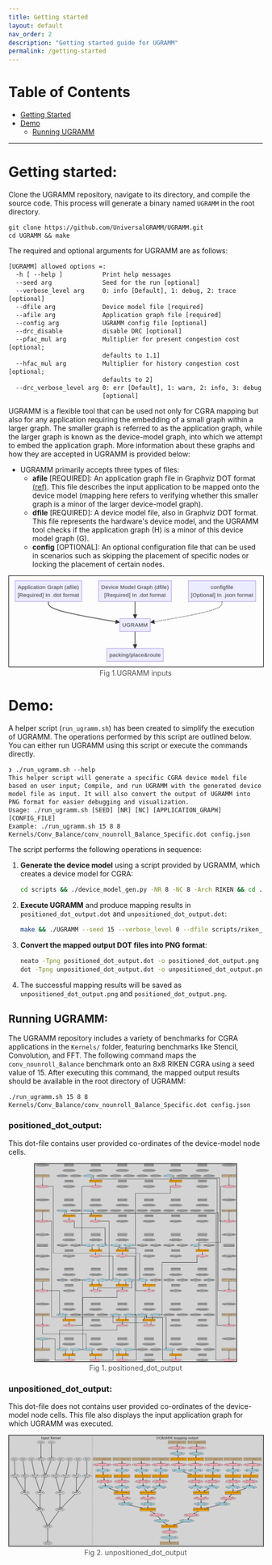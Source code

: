 ```yaml
---
title: Getting started
layout: default
nav_order: 2
description: "Getting started guide for UGRAMM"
permalink: /getting-started
---
```


# Table of Contents

- [Getting Started](#getting-started)
- [Demo](#demo)
  - [Running UGRAMM](#running-ugramm)

---

# Getting started:

Clone the UGRAMM repository, navigate to its directory, and compile the source code. This process will generate a binary named `UGRAMM` in the root directory.

```
git clone https://github.com/UniversalGRAMM/UGRAMM.git
cd UGRAMM && make
```

The required and optional arguments for UGRAMM are as follows:

```
[UGRAMM] allowed options =:
  -h [ --help ]           Print help messages
  --seed arg              Seed for the run [optional]
  --verbose_level arg     0: info [Default], 1: debug, 2: trace [optional]
  --dfile arg             Device model file [required]
  --afile arg             Application graph file [required]
  --config arg            UGRAMM config file [optional]
  --drc_disable           disable DRC [optional]
  --pfac_mul arg          Multiplier for present congestion cost [optional;
                          defaults to 1.1]
  --hfac_mul arg          Multiplier for history congestion cost [optional;
                          defaults to 2]
  --drc_verbose_level arg 0: err [Default], 1: warn, 2: info, 3: debug
                          [optional]
```

UGRAMM is a flexible tool that can be used not only for CGRA mapping but also for any application requiring the embedding of a small graph within a larger graph. The smaller graph is referred to as the application graph, while the larger graph is known as the device-model graph, into which we attempt to embed the application graph. More information about these graphs and how they are accepted in UGRAMM is provided below:

- UGRAMM primarily accepts three types of files:
    - **afile** [REQUIRED]: An application graph file in Graphviz DOT format [(ref)](https://graphviz.org/doc/info/lang.html). This file describes the input application to be mapped onto the device model (mapping here refers to verifying whether this smaller graph is a minor of the larger device-model graph).
    - **dfile** [REQUIRED]: A device model file, also in Graphviz DOT format. This file represents the hardware's device model, and the UGRAMM tool checks if the application graph (H) is a minor of this device model graph (G).
    - **config** [OPTIONAL]: An optional configuration file that can be used in scenarios such as skipping the placement of specific nodes or locking the placement of certain nodes.


<div style="text-align: center;">
    <img src="assets/UGRAMM.png" alt="Fig 1. UGRAMM inputs" style="border: 1px solid black; width: 550px;">
    <figcaption style="font-size: 14px; color: #555;">Fig 1.UGRAMM inputs</figcaption>
</div>


# Demo:

A helper script (`run_ugramm.sh`) has been created to simplify the execution of UGRAMM. The operations performed by this script are outlined below. You can either run UGRAMM using this script or execute the commands directly.

```
❯ ./run_ugramm.sh --help
This helper script will generate a specific CGRA device model file based on user input; Compile, and run UGRAMM with the generated device model file as input. It will also convert the output of UGRAMM into PNG format for easier debugging and visualization.
Usage: ./run_ugramm.sh [SEED] [NR] [NC] [APPLICATION_GRAPH] [CONFIG_FILE]
Example: ./run_ugramm.sh 15 8 8 Kernels/Conv_Balance/conv_nounroll_Balance_Specific.dot config.json
```

The script performs the following operations in sequence:

1. **Generate the device model** using a script provided by UGRAMM, which creates a device model for CGRA:
    ```bash
    cd scripts && ./device_model_gen.py -NR 8 -NC 8 -Arch RIKEN && cd ..
    ```

2. **Execute UGRAMM** and produce mapping results in `positioned_dot_output.dot` and `unpositioned_dot_output.dot`:
    ```bash
    make && ./UGRAMM --seed 15 --verbose_level 0 --dfile scripts/riken_8_8.dot --afile Kernels/Conv_Balance/conv_nounroll_Balance_Specific.dot --config config.json
    ```

3. **Convert the mapped output DOT files into PNG format**:
    ```bash
    neato -Tpng positioned_dot_output.dot -o positioned_dot_output.png
    dot -Tpng unpositioned_dot_output.dot -o unpositioned_dot_output.png
    ```

4. The successful mapping results will be saved as `unpositioned_dot_output.png` and `positioned_dot_output.png`.

## Running UGRAMM:

The UGRAMM repository includes a variety of benchmarks for CGRA applications in the `Kernels/` folder, featuring benchmarks like Stencil, Convolution, and FFT. The following command maps the `conv_nounroll_Balance` benchmark onto an 8x8 RIKEN CGRA using a seed value of 15. After executing this command, the mapped output results should be available in the root directory of UGRAMM:

```
./run_ugramm.sh 15 8 8 Kernels/Conv_Balance/conv_nounroll_Balance_Specific.dot config.json
```

### **positioned_dot_output**: 

This dot-file contains user provided co-ordinates of the device-model node cells.

<div style="text-align: center;">
    <img src="assets/positioned_dot_output.png" alt="Fig 1. positioned_dot_output" style="border: 1px solid black; width: 400px;">
    <figcaption style="font-size: 14px; color: #555;">Fig 1. positioned_dot_output</figcaption>
</div>

### **unpositioned_dot_output**: 

This dot-file does not contains user provided co-ordinates of the device-model node cells. This file also displays the input application graph for which UGRAMM was executed.

<div style="text-align: center;">
    <img src="assets/unpositioned_dot_output.png" alt="Fig 2. unpositioned_dot_output" style="border: 1px solid black; width: 600px;">
    <figcaption style="font-size: 14px; color: #555;">Fig 2. unpositioned_dot_output</figcaption>
</div>
